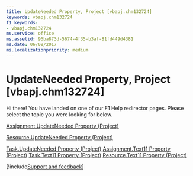 ```yaml
---
title: UpdateNeeded Property, Project [vbapj.chm132724]
keywords: vbapj.chm132724
f1_keywords:
- vbapj.chm132724
ms.service: office
ms.assetid: 96ba873d-5674-4f35-b3af-81fd449d4381
ms.date: 06/08/2017
ms.localizationpriority: medium
---
```



# UpdateNeeded Property, Project [vbapj.chm132724]

Hi there! You have landed on one of our F1 Help redirector pages. Please select the topic you were looking for below.

[Assignment.UpdateNeeded Property (Project)](https://msdn.microsoft.com/library/5a98cd9e-b467-6bdf-e17f-cf96ee7cf15e%28Office.15%29.aspx)

[Resource.UpdateNeeded Property (Project)](https://msdn.microsoft.com/library/2227b672-f2ef-0b7c-2970-59942bcaa86f%28Office.15%29.aspx)

[Task.UpdateNeeded Property (Project)](https://msdn.microsoft.com/library/414c3d6c-f627-bf8e-4436-2dce9af3885f%28Office.15%29.aspx)
[Assignment.Text11 Property (Project)](https://msdn.microsoft.com/library/d4c37d9a-610b-10cd-8811-5ad649fbcaaa%28Office.15%29.aspx)
[Task.Text11 Property (Project)](https://msdn.microsoft.com/library/65e609b7-076e-7852-5afe-5bef323bea91%28Office.15%29.aspx)
[Resource.Text11 Property (Project)](https://msdn.microsoft.com/library/bc205f10-83cc-a478-c37b-60103121c32c%28Office.15%29.aspx)

[!include[Support and feedback](~/includes/feedback-boilerplate.md)]
